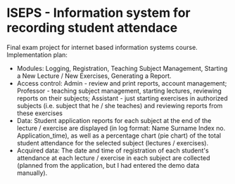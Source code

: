 # ISEPS - Information system for recording student attendace
Final exam project for internet based information systems course. 
Implementation plan:

  - Modules: Logging, Registration, Teaching Subject Management, Starting a New Lecture / New Exercises, Generating a Report.
  - Access control: Admin - review and print reports, account management; Professor - teaching subject management, starting lectures, reviewing reports on their subjects; Assistant - just starting exercises in authorized subjects (i.e. subject that he / she teaches) and reviewing reports from these exercises
  - Data: Student application reports for each subject at the end of the lecture / exercise are displayed (in log format: Name Surname Index no. Application_time), as well as a percentage chart (pie chart) of the total student attendance for the selected subject (lectures / exercises).
  - Acquired data: The date and time of registration of each student's attendance at each lecture / exercise in each subject are collected (planned from the application, but I had entered the demo data manually).
